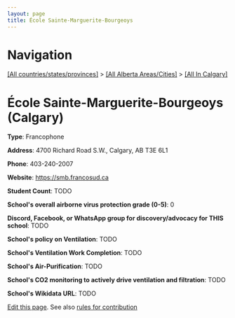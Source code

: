 ```yaml
---
layout: page
title: École Sainte-Marguerite-Bourgeoys
---
```

# Navigation

[[All countries/states/provinces]](../../..) > [[All Alberta Areas/Cities]](../..) > [[All In Calgary]](..)

# École Sainte-Marguerite-Bourgeoys (Calgary)

**Type**: Francophone

**Address**: 4700 Richard Road S.W., Calgary, AB T3E 6L1

**Phone**: 403-240-2007

**Website**: <https://smb.francosud.ca>

**Student Count**: TODO

**School's overall airborne virus protection grade (0-5)**: 0

**Discord, Facebook, or WhatsApp group for discovery/advocacy for THIS school**: TODO

**School's policy on Ventilation**: TODO

**School's Ventilation Work Completion**: TODO

**School's Air-Purification**: TODO

**School's CO2 monitoring to actively drive ventilation and filtration**: TODO

**School's Wikidata URL**: TODO


[Edit this page](https://github.com/ventilate-schools/AB/edit/main/./Calgary/École_Sainte-Marguerite-Bourgeoys.md). See also [rules for contribution](../../../contribution-rules/)
